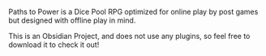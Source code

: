 Paths to Power is a Dice Pool RPG optimized for online play by post games but designed with offline play in mind.

This is an Obsidian Project, and does not use any plugins, so feel free to download it to check it out!
